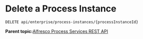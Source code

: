 # Delete a Process Instance

```
DELETE api/enterprise/process-instances/{processInstanceId}
```

**Parent topic:**[Alfresco Process Services REST API](../topics/process_services_api.md)

